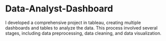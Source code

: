 # Data-Analyst-Dashboard
I developed a comprehensive project in tableau, creating multiple dashboards and tables  to analyze the data. This process involved several stages, including data preprocessing, data cleaning, and data visualization.
